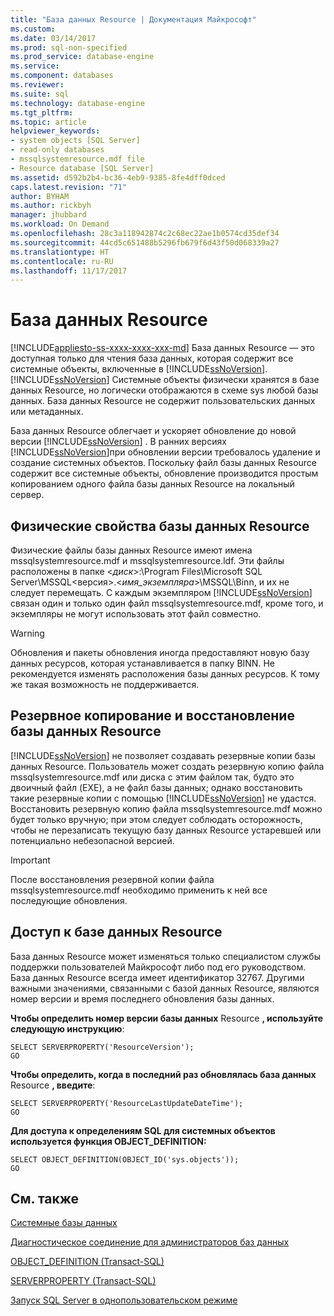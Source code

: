 ```yaml
---
title: "База данных Resource | Документация Майкрософт"
ms.custom: 
ms.date: 03/14/2017
ms.prod: sql-non-specified
ms.prod_service: database-engine
ms.service: 
ms.component: databases
ms.reviewer: 
ms.suite: sql
ms.technology: database-engine
ms.tgt_pltfrm: 
ms.topic: article
helpviewer_keywords:
- system objects [SQL Server]
- read-only databases
- mssqlsystemresource.mdf file
- Resource database [SQL Server]
ms.assetid: d592b2b4-bc36-4eb9-9385-8fe4dff0dced
caps.latest.revision: "71"
author: BYHAM
ms.author: rickbyh
manager: jhubbard
ms.workload: On Demand
ms.openlocfilehash: 28c3a118942874c2c68ec22ae1b0574cd35def34
ms.sourcegitcommit: 44cd5c651488b5296fb679f6d43f50d068339a27
ms.translationtype: HT
ms.contentlocale: ru-RU
ms.lasthandoff: 11/17/2017
---
```

# <a name="resource-database"></a>База данных Resource
[!INCLUDE[appliesto-ss-xxxx-xxxx-xxx-md](../../includes/appliesto-ss-xxxx-xxxx-xxx-md.md)] База данных Resource — это доступная только для чтения база данных, которая содержит все системные объекты, включенные в [!INCLUDE[ssNoVersion](../../includes/ssnoversion-md.md)]. [!INCLUDE[ssNoVersion](../../includes/ssnoversion-md.md)] Системные объекты физически хранятся в базе данных Resource, но логически отображаются в схеме sys любой базы данных. База данных Resource не содержит пользовательских данных или метаданных.  
  
 База данных Resource облегчает и ускоряет обновление до новой версии [!INCLUDE[ssNoVersion](../../includes/ssnoversion-md.md)] . В ранних версиях [!INCLUDE[ssNoVersion](../../includes/ssnoversion-md.md)]при обновлении версии требовалось удаление и создание системных объектов. Поскольку файл базы данных Resource содержит все системные объекты, обновление производится простым копированием одного файла базы данных Resource на локальный сервер.  
  
## <a name="physical-properties-of-resource"></a>Физические свойства базы данных Resource  
 Физические файлы базы данных Resource имеют имена mssqlsystemresource.mdf и mssqlsystemresource.ldf. Эти файлы расположены в папке \<*диск*>:\Program Files\Microsoft SQL Server\MSSQL\<версия>.\<*имя_экземпляра*>\MSSQL\Binn\, и их не следует перемещать. С каждым экземпляром [!INCLUDE[ssNoVersion](../../includes/ssnoversion-md.md)] связан один и только один файл mssqlsystemresource.mdf, кроме того, и экземпляры не могут использовать этот файл совместно.  
  
> [!WARNING]  
>  Обновления и пакеты обновления иногда предоставляют новую базу данных ресурсов, которая устанавливается в папку BINN. Не рекомендуется изменять расположения базы данных ресурсов. К тому же такая возможность не поддерживается.  
  
## <a name="backing-up-and-restoring-the-resource-database"></a>Резервное копирование и восстановление базы данных Resource  
 [!INCLUDE[ssNoVersion](../../includes/ssnoversion-md.md)] не позволяет создавать резервные копии базы данных Resource. Пользователь может создать резервную копию файла mssqlsystemresource.mdf или диска с этим файлом так, будто это двоичный файл (EXE), а не файл базы данных; однако восстановить такие резервные копии с помощью [!INCLUDE[ssNoVersion](../../includes/ssnoversion-md.md)] не удастся. Восстановить резервную копию файла mssqlsystemresource.mdf можно будет только вручную; при этом следует соблюдать осторожность, чтобы не перезаписать текущую базу данных Resource устаревшей или потенциально небезопасной версией.  
  
> [!IMPORTANT]  
>  После восстановления резервной копии файла mssqlsystemresource.mdf необходимо применить к ней все последующие обновления.  
  
## <a name="accessing-the-resource-database"></a>Доступ к базе данных Resource  
 База данных Resource может изменяться только специалистом службы поддержки пользователей Майкрософт либо под его руководством. База данных Resource всегда имеет идентификатор 32767. Другими важными значениями, связанными с базой данных Resource, являются номер версии и время последнего обновления базы данных.  
  
 **Чтобы определить номер версии базы данных** Resource **, используйте следующую инструкцию**:  
  
```  
SELECT SERVERPROPERTY('ResourceVersion');  
GO  
```  
  
 **Чтобы определить, когда в последний раз обновлялась база данных** Resource **, введите**:  
  
```  
SELECT SERVERPROPERTY('ResourceLastUpdateDateTime');  
GO  
```  
  
 **Для доступа к определениям SQL для системных объектов используется функция OBJECT_DEFINITION:**  
  
```  
SELECT OBJECT_DEFINITION(OBJECT_ID('sys.objects'));  
GO  
```  
  
## <a name="related-content"></a>См. также  
 [Системные базы данных](../../relational-databases/databases/system-databases.md)  
  
 [Диагностическое соединение для администраторов баз данных](../../database-engine/configure-windows/diagnostic-connection-for-database-administrators.md)  
  
 [OBJECT_DEFINITION (Transact-SQL)](../../t-sql/functions/object-definition-transact-sql.md)  
  
 [SERVERPROPERTY (Transact-SQL)](../../t-sql/functions/serverproperty-transact-sql.md)  
  
 [Запуск SQL Server в однопользовательском режиме](../../database-engine/configure-windows/start-sql-server-in-single-user-mode.md)  
  
  
